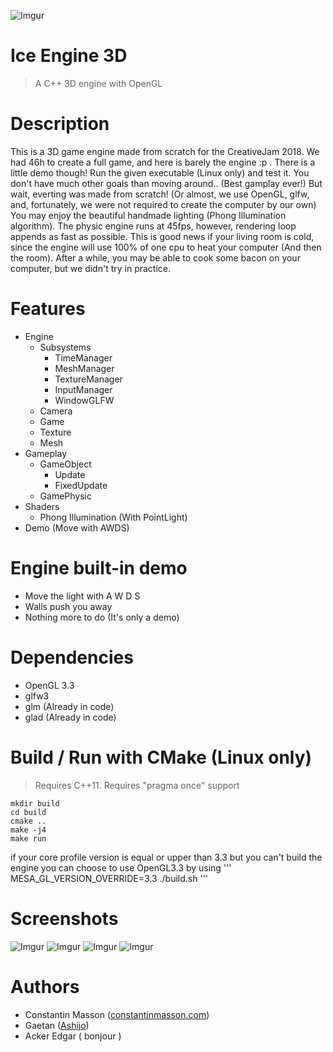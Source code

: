 ![Imgur](https://i.imgur.com/GzgoeHP.png)


# Ice Engine 3D
> A C++ 3D engine with OpenGL


# Description
This is a 3D game engine made from scratch for the CreativeJam 2018.
We had 46h to create a full game, and here is barely the engine :p .
There is a little demo though!
Run the given executable (Linux only) and test it.
You don't have much other goals than moving around.. (Best gamplay ever!)
But wait, everting was made from scratch!
(Or almost, we use OpenGL, glfw, and, fortunately, we were not required to create the computer by our own)
You may enjoy the beautiful handmade lighting (Phong Illumination algorithm).
The physic engine runs at 45fps, however, rendering loop appends as fast as possible.
This is good news if your living room is cold, since the engine will use 100% of one cpu to heat your computer
(And then the room).
After a while, you may be able to cook some bacon on your computer, but we didn't try in practice.


# Features
- Engine
    - Subsystems
        - TimeManager
        - MeshManager
        - TextureManager
        - InputManager
        - WindowGLFW
    - Camera
    - Game
    - Texture
    - Mesh
- Gameplay
    - GameObject
        - Update
        - FixedUpdate
    - GamePhysic
- Shaders
    - Phong Illumination (With PointLight)
- Demo (Move with AWDS)


# Engine built-in demo
- Move the light with A W D S
- Walls push you away
- Nothing more to do (It's only a demo)


# Dependencies
- OpenGL 3.3
- glfw3
- glm (Already in code)
- glad (Already in code)


# Build / Run with CMake (Linux only)
> Requires C++11.
> Requires "pragma once" support
```
mkdir build
cd build
cmake ..
make -j4
make run
```

if your core profile version is equal or upper than 3.3 but you can't build the engine
you can choose to use OpenGL3.3 by using
'''
MESA_GL_VERSION_OVERRIDE=3.3 ./build.sh
'''


# Screenshots
![Imgur](https://i.imgur.com/GzgoeHP.png)
![Imgur](https://i.imgur.com/wiPFirD.png)
![Imgur](https://i.imgur.com/yjSiouy.png)
![Imgur](https://i.imgur.com/jRAHB1Q.png)


# Authors
- Constantin Masson ([constantinmasson.com](http://constantinmasson.com/))
- Gaetan ([Ashijo](https://github.com/Ashijo))
- Acker Edgar ( bonjour )